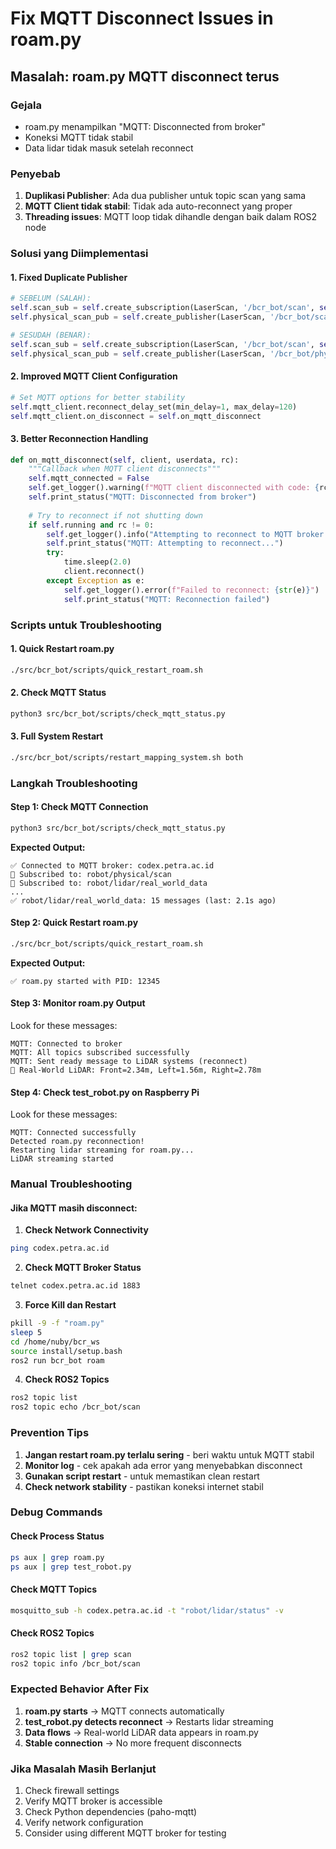 # Fix MQTT Disconnect Issues in roam.py

## Masalah: roam.py MQTT disconnect terus

### Gejala
- roam.py menampilkan "MQTT: Disconnected from broker"
- Koneksi MQTT tidak stabil
- Data lidar tidak masuk setelah reconnect

### Penyebab
1. **Duplikasi Publisher**: Ada dua publisher untuk topic scan yang sama
2. **MQTT Client tidak stabil**: Tidak ada auto-reconnect yang proper
3. **Threading issues**: MQTT loop tidak dihandle dengan baik dalam ROS2 node

### Solusi yang Diimplementasi

#### 1. Fixed Duplicate Publisher
```python
# SEBELUM (SALAH):
self.scan_sub = self.create_subscription(LaserScan, '/bcr_bot/scan', self.scan_callback, 10)
self.physical_scan_pub = self.create_publisher(LaserScan, '/bcr_bot/scan', 10)  # DUPLIKAT!

# SESUDAH (BENAR):
self.scan_sub = self.create_subscription(LaserScan, '/bcr_bot/scan', self.scan_callback, 10)
self.physical_scan_pub = self.create_publisher(LaserScan, '/bcr_bot/physical_scan', 10)  # TOPIC BERBEDA
```

#### 2. Improved MQTT Client Configuration
```python
# Set MQTT options for better stability
self.mqtt_client.reconnect_delay_set(min_delay=1, max_delay=120)
self.mqtt_client.on_disconnect = self.on_mqtt_disconnect
```

#### 3. Better Reconnection Handling
```python
def on_mqtt_disconnect(self, client, userdata, rc):
    """Callback when MQTT client disconnects"""
    self.mqtt_connected = False
    self.get_logger().warning(f"MQTT client disconnected with code: {rc}")
    self.print_status("MQTT: Disconnected from broker")
    
    # Try to reconnect if not shutting down
    if self.running and rc != 0:
        self.get_logger().info("Attempting to reconnect to MQTT broker...")
        self.print_status("MQTT: Attempting to reconnect...")
        try:
            time.sleep(2.0)
            client.reconnect()
        except Exception as e:
            self.get_logger().error(f"Failed to reconnect: {str(e)}")
            self.print_status("MQTT: Reconnection failed")
```

### Scripts untuk Troubleshooting

#### 1. Quick Restart roam.py
```bash
./src/bcr_bot/scripts/quick_restart_roam.sh
```

#### 2. Check MQTT Status
```bash
python3 src/bcr_bot/scripts/check_mqtt_status.py
```

#### 3. Full System Restart
```bash
./src/bcr_bot/scripts/restart_mapping_system.sh both
```

### Langkah Troubleshooting

#### Step 1: Check MQTT Connection
```bash
python3 src/bcr_bot/scripts/check_mqtt_status.py
```

**Expected Output:**
```
✅ Connected to MQTT broker: codex.petra.ac.id
📡 Subscribed to: robot/physical/scan
📡 Subscribed to: robot/lidar/real_world_data
...
✅ robot/lidar/real_world_data: 15 messages (last: 2.1s ago)
```

#### Step 2: Quick Restart roam.py
```bash
./src/bcr_bot/scripts/quick_restart_roam.sh
```

**Expected Output:**
```
✅ roam.py started with PID: 12345
```

#### Step 3: Monitor roam.py Output
Look for these messages:
```
MQTT: Connected to broker
MQTT: All topics subscribed successfully
MQTT: Sent ready message to LiDAR systems (reconnect)
📡 Real-World LiDAR: Front=2.34m, Left=1.56m, Right=2.78m
```

#### Step 4: Check test_robot.py on Raspberry Pi
Look for these messages:
```
MQTT: Connected successfully
Detected roam.py reconnection!
Restarting lidar streaming for roam.py...
LiDAR streaming started
```

### Manual Troubleshooting

#### Jika MQTT masih disconnect:

1. **Check Network Connectivity**
```bash
ping codex.petra.ac.id
```

2. **Check MQTT Broker Status**
```bash
telnet codex.petra.ac.id 1883
```

3. **Force Kill dan Restart**
```bash
pkill -9 -f "roam.py"
sleep 5
cd /home/nuby/bcr_ws
source install/setup.bash
ros2 run bcr_bot roam
```

4. **Check ROS2 Topics**
```bash
ros2 topic list
ros2 topic echo /bcr_bot/scan
```

### Prevention Tips

1. **Jangan restart roam.py terlalu sering** - beri waktu untuk MQTT stabil
2. **Monitor log** - cek apakah ada error yang menyebabkan disconnect
3. **Gunakan script restart** - untuk memastikan clean restart
4. **Check network stability** - pastikan koneksi internet stabil

### Debug Commands

#### Check Process Status
```bash
ps aux | grep roam.py
ps aux | grep test_robot.py
```

#### Check MQTT Topics
```bash
mosquitto_sub -h codex.petra.ac.id -t "robot/lidar/status" -v
```

#### Check ROS2 Topics
```bash
ros2 topic list | grep scan
ros2 topic info /bcr_bot/scan
```

### Expected Behavior After Fix

1. **roam.py starts** → MQTT connects automatically
2. **test_robot.py detects reconnect** → Restarts lidar streaming
3. **Data flows** → Real-world LiDAR data appears in roam.py
4. **Stable connection** → No more frequent disconnects

### Jika Masalah Masih Berlanjut

1. Check firewall settings
2. Verify MQTT broker is accessible
3. Check Python dependencies (paho-mqtt)
4. Verify network configuration
5. Consider using different MQTT broker for testing 
